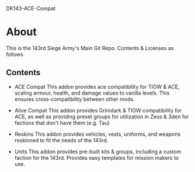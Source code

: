 DK143-ACE-Compat


# About

This is the 143rd Siege Army's Main Git Repo. Contents & Licenses as follows

## Contents

- ACE Compat
This addon provides ace compatibility for TIOW & ACE, scaling armour, health, and damage values to vanilla levels. This ensures cross-compatibility between other mods.

- Alive Compat
This addon provides Grimdark & TIOW compatibility for ACE, as well as providing preset groups for utilization in Zeus & 3den for factions that don't have them (e.g. Tau)

- Reskins
This addon provides vehicles, vests, uniforms, and weapons reskinned to fit the needs of the 143rd.

- Units
This addon provides pre-built kits & groups, including a custom faction for the 143rd. Provides easy templates for mission makers to use.